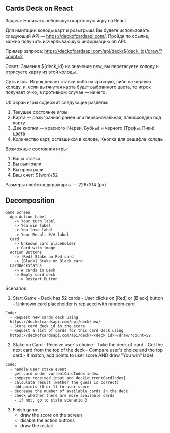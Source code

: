 ## Cards Deck on React
Задача: Написать небольшую карточную игру на React

Для имитации колоды карт и розыгрыша Вы будете использовать следующий API — https://deckofcardsapi.com/.
Пройдя по ссылке, можно получить исчерпывающую информацию об API.

Пример запроса:
https://deckofcardsapi.com/api/deck/${deck_id}/draw/?count=2

Совет: Заменив ${deck_id} на значение new, вы перетасуете колоду и отрисуете карту из этой колоды.

Суть игры:
Игрок делает ставки либо на красную, либо на черную колоду, и, если вытянутая карта будет выбранного цвета, то игрок получает очко, в противном случае — ничего.

UI:
Экран игры содержит следующие разделы:
1. Текущее состояние игры
2. Карта — разыгранная ранее или первоначальная, плейсхолдер под карту.
3. Две кнопки — красного (Черви, Бубны) и черного (Трефы, Пики) цвета
4. Количество карт, оставшихся в колоде; Кнопка для решафла колоды.

Возможные состояния игры:
1. Ваша ставка
2. Вы выиграли
3. Вы проиграли
4. Ваш счет: ${won}/52

Размеры плейсхолдера\карты — 226x314 (px)


## Decomposition
```
Game Screen
  App Action Label
    -> Your turn label
    -> You win label
    -> You lose label
    -> Your Result #/# label
  Card
    -> Unknown card placeholder
    -> Card with image
  Action Buttons
    -> [Red] Stake on Red card
    -> [Black] Stake on Black card
  CardDeckStatus
    -> # cards in Deck
    -> Empty card deck
      -> Restart Button
```

Scenarios
  1. Start Game
    - Deck has 52 cards
    - User clicks on [Red] or [Black] button
    - Unknown card placeholder is replaced with random card

    Code:
      - Request new cards deck using
      https://deckofcardsapi.com/api/deck/new/
      - Store card deck id in the store
      - Request a list of cards for this card deck using
      https://deckofcardsapi.com/api/deck/<<deck id>>/draw/?count=52

  2. Stake on Card
    - Receive user's choice
    - Take the deck of card
    - Get the next card from the top of the deck
    - Compare user's choice and the top card
    - If match, add points to user score AND draw "You win" label

    Code:
      - handle user stake event
      - get card under currentCardIndex index
      - compare received input and deck[currentCardIndex]
      - calculate result (wether the guess is correct)
      - add points (0 or 1) to user score
      - decrease the number of available cards in the deck
      - check whether there are more available cards
        - if not, go to state scenario 3

  3. Finish game
      - draw the score on the screen
      - disable the action buttons
      - draw the restart